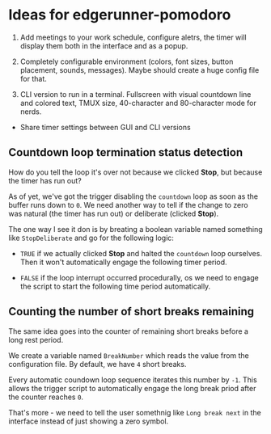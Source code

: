 # Ideas for edgerunner-pomodoro

1. Add meetings to your work schedule, configure aletrs, the timer will display them both in the interface and as a popup.

1. Completely configurable environment (colors, font sizes, button placement, sounds, messages). Maybe should create a huge config file for that.

1. CLI version to run in a terminal. Fullscreen with visual countdown line and colored text, TMUX size, 40-character and 80-character mode for nerds.

* Share timer settings between GUI and CLI versions

## Countdown loop termination status detection

How do you tell the loop it's over not because we clicked **Stop**, but because the timer has run out?

As of yet, we've got the trigger disabling the `countdown` loop as soon as the buffer runs down to `0`. We need another way to tell if the change to zero was natural (the timer has run out) or deliberate (clicked **Stop**).

The one way I see it don is by breating a boolean variable named something like `StopDeliberate` and go for the following logic:

* `TRUE` if we actually clicked **Stop** and halted the `countdown` loop ourselves. Then it won't automatically engage the following timer period.

* `FALSE` if the loop interrupt occurred procedurally, os we need to engage the script to start the following time period automatically.

## Counting the number of short breaks remaining

The same idea goes into the counter of remaining short breaks before a long rest period.

We create a variable named `BreakNumber` which reads the value from the configuration file. By default, we have `4` short breaks.

Every automatic coundown loop sequence iterates this number by `-1`. This allows the trigger script to automatically engage the long break priod after the counter reaches `0`.

That's more - we need to tell the user somethnig like `Long break next` in the interface instead of just showing a zero symbol.
